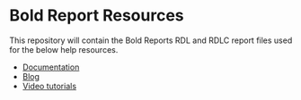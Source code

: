 # Bold Report Resources

This repository will contain the Bold Reports RDL and RDLC report files used for the below help resources.

* [Documentation](https://help.boldreports.com/)
* [Blog](https://www.boldreports.com/blog/)
* [Video tutorials](https://www.youtube.com/channel/UCBTBJNc53OASH1QBdmu3J4g)
